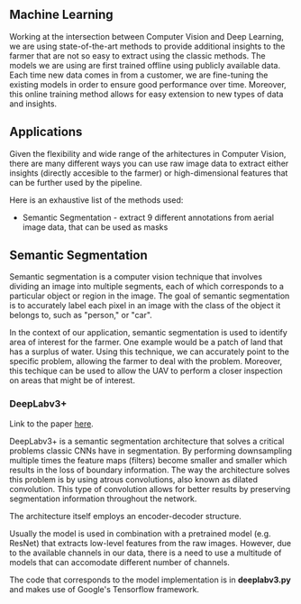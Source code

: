 ## Machine Learning

Working at the intersection between Computer Vision and Deep Learning, we are using state-of-the-art methods to provide additional insights to the farmer that are not so easy to extract using the classic methods. The models we are using are first trained offline using publicly available data. Each time new data comes in from a customer, we are fine-tuning the existing models in order to ensure good performance over time. Moreover, this online training method allows for easy extension to new types of data and insights.

## Applications

Given the flexibility and wide range of the arhitectures in Computer Vision, there are many different ways you can use raw image data to extract either insights (directly accesible to the farmer) or high-dimensional features that can be further used by the pipeline.

Here is an exhaustive list of the methods used:
- Semantic Segmentation - extract 9 different annotations from aerial image data, that can be used as masks 


## Semantic Segmentation

Semantic segmentation is a computer vision technique that involves dividing an image into multiple segments, each of which corresponds to a particular object or region in the image. The goal of semantic segmentation is to accurately label each pixel in an image with the class of the object it belongs to, such as "person," or "car".

In the context of our application, semantic segmentation is used to identify area of interest for the farmer. One example would be a patch of land that has a surplus of water. Using this technique, we can accurately point to the specific problem, allowing the farmer to deal with the problem. Moreover, this techique can be used to allow the UAV to perform a closer inspection on areas that might be of interest.

### DeepLabv3+

Link to the paper [here](https://arxiv.org/abs/1802.02611).

DeepLabv3+ is a semantic segmentation architecture that solves a critical problems classic CNNs have in segmentation. By performing downsampling multiple times the feature maps (filters) become smaller and smaller which results in the loss of boundary information. The way the architecture solves this problem is by using atrous convolutions, also known as dilated convolution. This type of convolution allows for better results by preserving segmentation information throughout the network. 

The architecture itself employs an encoder-decoder structure.

Usually the model is used in combination with a pretrained model (e.g. ResNet) that extracts low-level features from the raw images. However, due to the available channels in our data, there is a need to use a multitude of models that can accomodate different number of channels.

The code that corresponds to the model implementation is in **deeplabv3.py** and makes use of Google's Tensorflow framework.